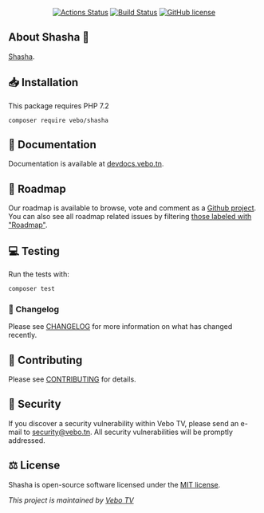 <p align="center">
<a href="https://github.com/fwdmo/vebo-shasha/actions"><img src="https://github.com/fwdmo/vebo-shasha/workflows/Test/badge.svg" alt="Actions Status"></a>
<a href="https://travis-ci.com/fwdmo/vebo-shasha"><img src="https://travis-ci.com/fwdmo/vebo-shasha.svg?token=JZk2BNvm4pLszvyxpzk2&branch=master" alt="Build Status"></a>
<a href="https://github.com/fwdmo/vebo-shasha/blob/master/LICENSE.md"><img src="https://img.shields.io/github/license/fwdmo/vebo-shasha" alt="GitHub license"></a>
</p>

## About Shasha 👋

[Shasha](https://devdocs.vebo.tn/code/shasha/).

## 📥 Installation

This package requires PHP 7.2

~~~
composer require vebo/shasha
~~~

## 📄 Documentation

Documentation is available at [devdocs.vebo.tn](https://devdocs.vebo.tn/code/shasha/).

## 📍 Roadmap

Our roadmap is available to browse, vote and comment as a [Github project](https://github.com/orgs/VeboTV/projects/1). 
You can also see all roadmap related issues by filtering [those labeled with "Roadmap"](https://github.com/VeboTV/Shasha/labels/Roadmap).

## 💻 Testing

Run the tests with:

``` bash
composer test
```

### 📝 Changelog

Please see [CHANGELOG](CHANGELOG.md) for more information on what has changed recently.

## 🤝 Contributing

Please see [CONTRIBUTING](CONTRIBUTING.md) for details.

## 🔐 Security

If you discover a security vulnerability within Vebo TV, please send an e-mail to [security@vebo.tn](mailto:security@vebo.tn). All security vulnerabilities will be promptly addressed.

## ⚖️ License

Shasha is open-source software licensed under the [MIT license](https://opensource.org/licenses/MIT).

_This project is maintained by [Vebo TV](https://vebo.tn/)_